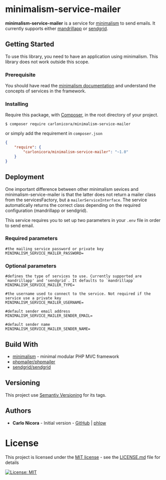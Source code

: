 # minimalism-service-mailer

**minimalism-service-mailer** is a service for [minimalism](https://github.com/carlonicora/minimalism) to send emails. 
It currently supports either [mandrillapp](https://mandrillapp.com) or [sendgrid](https://sendgrid.com).

## Getting Started

To use this library, you need to have an application using minimalism. This library does not work outside this scope.

### Prerequisite

You should have read the [minimalism documentation](https://github.com/carlonicora/minimalism/readme.md) and understand
the concepts of services in the framework.

### Installing

Require this package, with [Composer](https://getcomposer.org/), in the root directory of your project.

```
$ composer require carlonicora/minimalism-service-mailer
```

or simply add the requirement in `composer.json`

```json
{
    "require": {
        "carlonicora/minimalism-service-mailer": "~1.0"
    }
}
```

## Deployment

One important difference between other minimalism sevices and minimalism-service-mailer is that the latter does not
return a mailer class from the servicesFactory, but a `mailerServiceInterface`. The service automatically returns the
correct class depending on the required configuration (mandrillapp or sendgrid).

This service requires you to set up two parameters in your `.env` file in order to send email.

### Required parameters

```dotenv
#the mailing service password or private key
MINIMALISM_SERVICE_MAILER_PASSWORD=
```

### Optional parameters

```dotenv
#defines the type of services to use. Currently supported are `mandrillapp' and 'sendgrid`. It defaults to `mandrillapp`
MINIMALISM_SERVICE_MAILER_TYPE=  

#the username used to connect to the service. Not required if the service use a private key
MINIMALISM_SERVICE_MAILER_USERNAME=

#default sender email address
MINIMALISM_SERVICE_MAILER_SENDER_EMAIL=

#default sender name
MINIMALISM_SERVICE_MAILER_SENDER_NAME=
```

## Build With

* [minimalism](https://github.com/carlonicora/minimalism) - minimal modular PHP MVC framework
* [phpmailer/phpmailer](https://github.com/phpmailer/phpmailer)
* [sendgrid/sendgrid](https://github.com/sendgrid/sendgrid)

## Versioning

This project use [Semantiv Versioning](https://semver.org/) for its tags.

## Authors

* **Carlo Nicora** - Initial version - [GitHub](https://github.com/carlonicora) |
[phlow](https://phlow.com/@carlo)

# License

This project is licensed under the [MIT license](https://opensource.org/licenses/MIT) - see the
[LICENSE.md](LICENSE.md) file for details 

[![License: MIT](https://img.shields.io/badge/License-MIT-yellow.svg)](https://opensource.org/licenses/MIT)